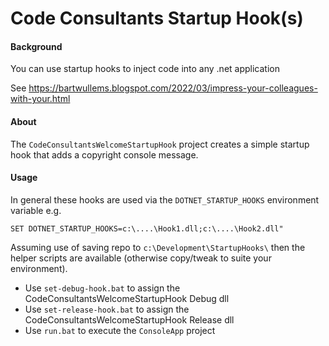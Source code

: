 # Code Consultants Startup Hook(s)

#### Background

You can use startup hooks to inject code into any .net application

See https://bartwullems.blogspot.com/2022/03/impress-your-colleagues-with-your.html

#### About

The `CodeConsultantsWelcomeStartupHook` project creates a simple startup hook that adds a copyright console message.

#### Usage

In general these hooks are used via the `DOTNET_STARTUP_HOOKS` environment variable e.g.
```
SET DOTNET_STARTUP_HOOKS=c:\....\Hook1.dll;c:\....\Hook2.dll"
```

Assuming use of saving repo to `c:\Development\StartupHooks\` then the helper scripts are available
	(otherwise copy/tweak to suite your environment).

* Use `set-debug-hook.bat` to assign the CodeConsultantsWelcomeStartupHook Debug dll
* Use `set-release-hook.bat` to assign the CodeConsultantsWelcomeStartupHook Release dll
* Use `run.bat` to execute the `ConsoleApp` project
